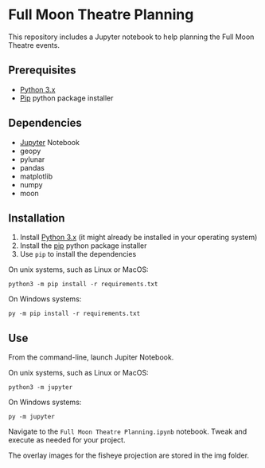 # Full Moon Theatre Planning

This repository includes a Jupyter notebook to help planning the Full Moon Theatre events.

## Prerequisites

* [Python 3.x](https://www.python.org/)
* [Pip](https://pypi.org/project/pip/) python package installer

## Dependencies

* [Jupyter](https://jupyter.org/) Notebook
* geopy
* pylunar
* pandas
* matplotlib
* numpy
* moon

## Installation

1. Install [Python 3.x](https://www.python.org/) (it might already be installed in your operating system)
2. Install the [pip](https://pypi.org/project/pip/) python package installer
3. Use `pip` to install the dependencies

On unix systems, such as Linux or MacOS:

```
python3 -m pip install -r requirements.txt
```

On Windows systems:

```
py -m pip install -r requirements.txt
```

## Use

From the command-line, launch Jupiter Notebook.

On unix systems, such as Linux or MacOS:

```
python3 -m jupyter
```

On Windows systems:

```
py -m jupyter
```

Navigate to the `Full Moon Theatre Planning.ipynb` notebook. Tweak and execute as needed for your project.

The overlay images for the fisheye projection are stored in the img folder.
